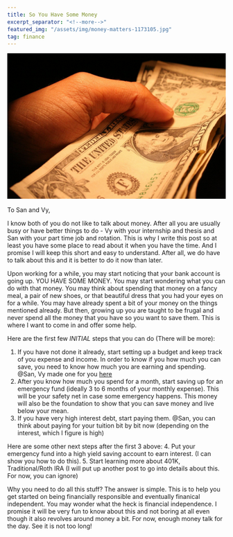 ```yaml
---
title: So You Have Some Money
excerpt_separator: "<!--more-->"
featured_img: "/assets/img/money-matters-1173105.jpg"
tag: finance
---
```


![money](/assets/img/money-matters-1173105.jpg)

To San and Vy,

I know both of you do not like to talk about money. After all you are usually busy or have better things to do - Vy with your internship and thesis and San with your part time job and rotation. This is why I write this post so at least you have some place to read about it when you have the time. And I promise I will keep this short and easy to understand. After all, we do have to talk about this and it is better to do it now than later.

<!--more-->

Upon working for a while, you may start noticing that your bank account is going up. YOU HAVE SOME MONEY. You may start wondering what you can do with that money. You may think about spending that money on a fancy meal, a pair of new shoes, or that beautiful dress that you had your eyes on for a while. You may have already spent a bit of your money on the things mentioned already. But then, growing up you are taught to be frugal and never spend all the money that you have so you want to save them. This is where I want to come in and offer some help.

Here are the first few *INITIAL* steps that you can do (There will be more):

1.  If  you have not done it already, start setting up a budget and keep track of you expense and income. In order to know if you how much you can save, you need to know how much you are earning and spending. @San, Vy made one for you [here](https://docs.google.com/spreadsheets/d/1QcXNs1b35f-vd9t82PB5aL8n1TTsil8HQD-1WbGZJ54/edit#gid=416635166)
2.  After you know how much you spend for a month, start saving up for an emergency fund (ideally 3 to 6 months of your monthly expense). This will be your safety net in case some emergency happens. This money will also be the foundation to show that you can save money and live below your mean.
3.  If you have very high interest debt, start paying them. @San, you can think about paying for your tuition bit by bit now (depending on the interest, which I figure is high)

Here are some other next steps after the first 3 above:
4. Put your emergency fund into a high yield saving account to earn interest. (I can show you how to do this).
5. Start learning more about 401K, Traditional/Roth IRA (I will put up another post to go into details about this. For now, you can ignore)

Why you need to do all this stuff? The answer is simple. This is to help you get started on being financially responsible and eventually finanical independent. You may wonder what the heck is financial independence. I promise it will be very fun to know about this and not boring at all even though it also revolves around money a bit. For now, enough money talk for the day. See it is not too long!
